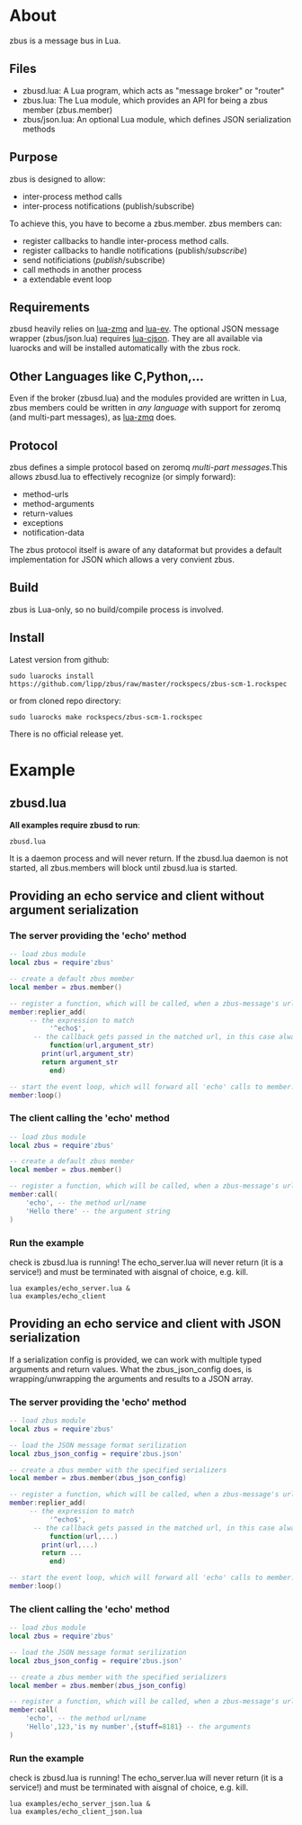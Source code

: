 # About

zbus is a message bus in Lua. 

## Files

-    zbusd.lua: A Lua program, which acts as "message broker" or "router"
-    zbus.lua: The Lua module, which provides an API for being a zbus member (zbus.member)
-    zbus/json.lua: An optional Lua module, which defines JSON serialization methods

## Purpose

zbus is designed to allow:

-    inter-process method calls
-    inter-process notifications (publish/subscribe)

To achieve this, you have to become a zbus.member. zbus members can:

-  register callbacks to handle inter-process method calls.
-  register callbacks to handle notifications (publish/_subscribe_)
-  send notificiations (_publish_/subscribe)
-  call methods in another process
-  a extendable event loop

## Requirements

zbusd heavily relies on [lua-zmq](https://github.com/Neopallium/lua-zmq) and [lua-ev](https://github.com/brimworks/lua-ev). The optional JSON message wrapper (zbus/json.lua) requires [lua-cjson](http://www.kyne.com.au/~mark/software/lua-cjson.php). They are all available via luarocks and will be installed automatically with the zbus rock.

## Other Languages like C,Python,...

Even if the broker (zbusd.lua) and the modules provided are written in Lua, zbus members could be written in *any language* with support for zeromq (and multi-part messages), as [lua-zmq](https://github.com/Neopallium/lua-zmq) does.

## Protocol

zbus defines a simple protocol based on zeromq *multi-part messages*.This allows zbusd.lua to effectively recognize (or simply forward):

-    method-urls
-    method-arguments
-    return-values
-    exceptions
-    notification-data

The zbus protocol itself is aware of any dataformat but provides a default implementation for JSON which allows a very convient zbus.

## Build

zbus is Lua-only, so no build/compile process is involved.

## Install

Latest version from github:
```shell
sudo luarocks install https://github.com/lipp/zbus/raw/master/rockspecs/zbus-scm-1.rockspec
```
or from cloned repo directory:
```shell
sudo luarocks make rockspecs/zbus-scm-1.rockspec
```
There is no official release yet.

# Example

## zbusd.lua

**All examples require zbusd to run**:
```shell
zbusd.lua
```
It is a daemon process and will never return. If the zbusd.lua daemon is not started, all zbus.members will block until zbusd.lua is started.

## Providing an echo service and client without argument serialization

### The server providing the 'echo' method

```lua
-- load zbus module
local zbus = require'zbus'

-- create a default zbus member
local member = zbus.member()

-- register a function, which will be called, when a zbus-message's url matches expression
member:replier_add(
	 -- the expression to match	
          '^echo$', 
	  -- the callback gets passed in the matched url, in this case always 'echo', and the unserialized argument string	
          function(url,argument_str) 
		print(url,argument_str)
		return argument_str
          end)

-- start the event loop, which will forward all 'echo' calls to member.
member:loop()

```

### The client calling the 'echo' method

```lua
-- load zbus module
local zbus = require'zbus'

-- create a default zbus member
local member = zbus.member()

-- register a function, which will be called, when a zbus-message's url matches expression
member:call(
	'echo', -- the method url/name
	'Hello there' -- the argument string
)

```

### Run the example
check is zbusd.lua is running! The echo_server.lua will never return (it is a service!) and must be terminated with aisgnal of choice, e.g. kill.
```shell
lua examples/echo_server.lua &
lua examples/echo_client
```

## Providing an echo service and client with JSON serialization

If a serialization config is provided, we can work with multiple typed arguments and return values.
What the zbus_json_config does, is wrapping/unwrapping the arguments and results to a JSON array.

### The server providing the 'echo' method

```lua
-- load zbus module
local zbus = require'zbus'

-- load the JSON message format serilization
local zbus_json_config = require'zbus.json'

-- create a zbus member with the specified serializers
local member = zbus.member(zbus_json_config)

-- register a function, which will be called, when a zbus-message's url matches expression
member:replier_add(
	 -- the expression to match	
          '^echo$', 
	  -- the callback gets passed in the matched url, in this case always 'echo', and the unserialized argument string	
          function(url,...) 
		print(url,...)
		return ...
          end)

-- start the event loop, which will forward all 'echo' calls to member.
member:loop()

```

### The client calling the 'echo' method

```lua
-- load zbus module
local zbus = require'zbus'

-- load the JSON message format serilization
local zbus_json_config = require'zbus.json'

-- create a zbus member with the specified serializers
local member = zbus.member(zbus_json_config)

-- register a function, which will be called, when a zbus-message's url matches expression
member:call(
	'echo', -- the method url/name
	'Hello',123,'is my number',{stuff=8181} -- the arguments
)

```

### Run the example
check is zbusd.lua is running! The echo_server.lua will never return (it is a service!) and must be terminated with aisgnal of choice, e.g. kill.
```shell
lua examples/echo_server_json.lua &
lua examples/echo_client_json.lua
```



